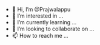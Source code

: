 - 👋 Hi, I’m @Prajwalappu
- 👀 I’m interested in ...
- 🌱 I’m currently learning ...
- 💞️ I’m looking to collaborate on ...
- 📫 How to reach me ...

<!---
Prajwalappu/Prajwalappu is a ✨ special ✨ repository because its `README.md` (this file) appears on your GitHub profile.
You can click the Preview link to take a look at your changes.
--->
